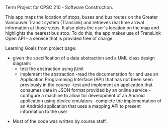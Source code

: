 Term Project for CPSC 210 - Software Construction.

This app maps the location of stops, buses and bus routes on the Greater Vancouver Transit system (Translink) and retrieves real time arrival information at those stops. It also plots the user's location on the map and highlights the nearest bus stop. To do this, the app makes use of TransLink Open API - a service that is provided free of charge.

Learning Goals from project page:

- given the specification of a data abstraction and a UML class design diagram:
	- test the abstraction using jUnit
	- implement the abstraction
-read the documentation for and use an Application Programming Interface (API) that has not been seen previously in the course
-test and implement an application that consumes data in JSON format provided by an online service
-configure a machine to allow for development of an Android application using device emulators
-complete the implementation of an Android application that uses a mapping API to present information to the user

* Most of the code was written by course staff.
